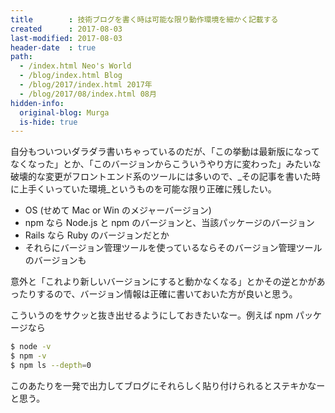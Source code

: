 ```yaml
---
title        : 技術ブログを書く時は可能な限り動作環境を細かく記載する
created      : 2017-08-03
last-modified: 2017-08-03
header-date  : true
path:
  - /index.html Neo's World
  - /blog/index.html Blog
  - /blog/2017/index.html 2017年
  - /blog/2017/08/index.html 08月
hidden-info:
  original-blog: Murga
  is-hide: true
---
```


自分もついついダラダラ書いちゃっているのだが、「この挙動は最新版になってなくなった」とか、「このバージョンからこういうやり方に変わった」みたいな破壊的な変更がフロントエンド系のツールには多いので、_その記事を書いた時に上手くいっていた環境_というものを可能な限り正確に残したい。

- OS (せめて Mac or Win のメジャーバージョン)
- npm なら Node.js と npm のバージョンと、当該パッケージのバージョン
- Rails なら Ruby のバージョンだとか
- それらにバージョン管理ツールを使っているならそのバージョン管理ツールのバージョンも

意外と「これより新しいバージョンにすると動かなくなる」とかその逆とかがあったりするので、バージョン情報は正確に書いておいた方が良いと思う。

こういうのをサクッと抜き出せるようにしておきたいなー。例えば npm パッケージなら

```bash
$ node -v
$ npm -v
$ npm ls --depth=0
```

このあたりを一発で出力してブログにそれらしく貼り付けられるとステキかなーと思う。
